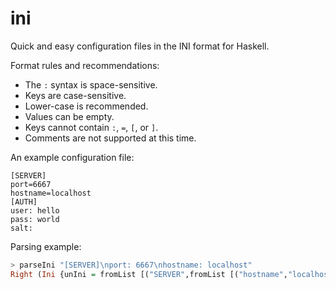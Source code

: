 ini
=====

Quick and easy configuration files in the INI format for Haskell.

Format rules and recommendations:

* The `:` syntax is space-sensitive.
* Keys are case-sensitive.
* Lower-case is recommended.
* Values can be empty.
* Keys cannot contain `:`, `=`, `[`, or `]`.
* Comments are not supported at this time.

An example configuration file:

    [SERVER]
    port=6667
    hostname=localhost
    [AUTH]
    user: hello
    pass: world
    salt:

Parsing example:

``` haskell
> parseIni "[SERVER]\nport: 6667\nhostname: localhost"
Right (Ini {unIni = fromList [("SERVER",fromList [("hostname","localhost"),("port","6667")])]})
```
